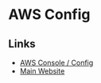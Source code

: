 # AWS Config

## Links

- [AWS Console / Config](https://console.aws.amazon.com/config/home?region=us-east-1#/home)
- [Main Website](https://aws.amazon.com/config/)
